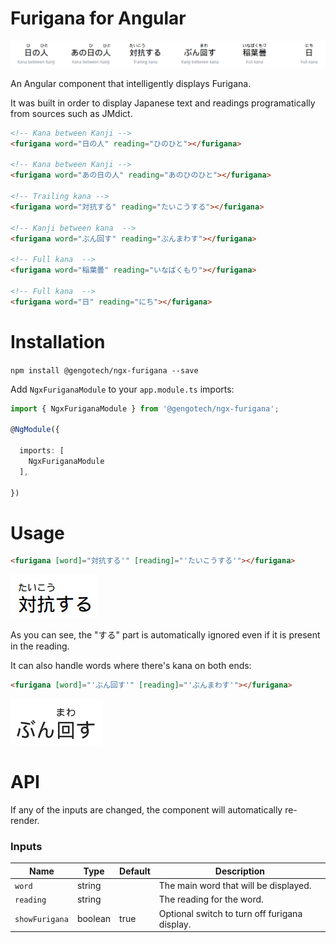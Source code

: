 # Furigana for Angular

![example](https://raw.githubusercontent.com/gengotech/ngx-furigana/master/example-0.png)

An Angular component that intelligently displays Furigana.

It was built in order to display Japanese text and readings programatically from sources such as JMdict.


```html
<!-- Kana between Kanji -->
<furigana word="日の人" reading="ひのひと"></furigana>

<!-- Kana between Kanji -->
<furigana word="あの日の人" reading="あのひのひと"></furigana>

<!-- Trailing kana -->
<furigana word="対抗する" reading="たいこうする"></furigana>

<!-- Kanji between kana  -->
<furigana word="ぶん回す" reading="ぶんまわす"></furigana>

<!-- Full kana  -->
<furigana word="稲葉曇" reading="いなばくもり"></furigana>

<!-- Full kana  -->
<furigana word="日" reading="にち"></furigana>
```

# Installation

`npm install @gengotech/ngx-furigana --save`

Add `NgxFuriganaModule` to your `app.module.ts` imports:

```typescript
import { NgxFuriganaModule } from '@gengotech/ngx-furigana';

@NgModule({
 
  imports: [
    NgxFuriganaModule
  ],
  
})
```

# Usage

```html
<furigana [word]="対抗する'" [reading]="'たいこうする'"></furigana>
```

![example](https://raw.githubusercontent.com/gengotech/ngx-furigana/master/example-1.png)

As you can see, the "する" part is automatically ignored even if it is present in the reading.



It can also handle words where there's kana on both ends:

```html
<furigana [word]="'ぶん回す'" [reading]="'ぶんまわす'"></furigana>
```

![example](https://raw.githubusercontent.com/gengotech/ngx-furigana/master/example-2.png)

# API

If any of the inputs are changed, the component will automatically re-render.

### Inputs
| Name                       | Type               | Default      | Description                                                                                                                                                                                                                                                                                                                           |
|----------------------------|--------------------|--------------|---------------------------------------------------------------------------------------------------------------------------------------------------------------------------------------------------------------------------------------------------------------------------------------------------------------------------------------|
| `word`                     | string             |              | The main word that will be displayed.                                                                                                                                                                                                                                                                                                 |
| `reading`                  | string             |              | The reading for the word.                                                                                                                                                                                                                                                                                                             |
| `showFurigana`             | boolean            | true         | Optional switch to turn off furigana display.                                                                                                                                                                                                                                                                                         |
